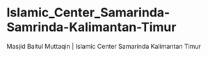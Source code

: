 # Islamic_Center_Samarinda-Samrinda-Kalimantan-Timur
Masjid Baitul Muttaqin | Islamic Center Samarinda Kalimantan Timur

